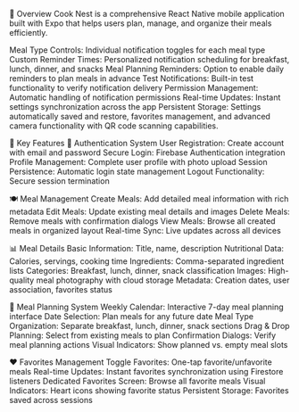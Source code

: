📱 Overview
Cook Nest is a comprehensive React Native mobile application built with Expo that helps users plan, manage, and organize their meals efficiently.

Meal Type Controls: Individual notification toggles for each meal type
Custom Reminder Times: Personalized notification scheduling for breakfast, lunch, dinner, and snacks
Meal Planning Reminders: Option to enable daily reminders to plan meals in advance
Test Notifications: Built-in test functionality to verify notification delivery
Permission Management: Automatic handling of notification permissions
Real-time Updates: Instant settings synchronization across the app
Persistent Storage: Settings automatically saved and restore, favorites management, and advanced camera functionality with QR code scanning capabilities.

🚀 Key Features
🔐 Authentication System
User Registration: Create account with email and password
Secure Login: Firebase Authentication integration
Profile Management: Complete user profile with photo upload
Session Persistence: Automatic login state management
Logout Functionality: Secure session termination

🍽️ Meal Management
Create Meals: Add detailed meal information with rich metadata
Edit Meals: Update existing meal details and images
Delete Meals: Remove meals with confirmation dialogs
View Meals: Browse all created meals in organized layout
Real-time Sync: Live updates across all devices

📊 Meal Details
Basic Information: Title, name, description
Nutritional Data: Calories, servings, cooking time
Ingredients: Comma-separated ingredient lists
Categories: Breakfast, lunch, dinner, snack classification
Images: High-quality meal photography with cloud storage
Metadata: Creation dates, user association, favorites status

📅 Meal Planning System
Weekly Calendar: Interactive 7-day meal planning interface
Date Selection: Plan meals for any future date
Meal Type Organization: Separate breakfast, lunch, dinner, snack sections
Drag & Drop Planning: Select from existing meals to plan
Confirmation Dialogs: Verify meal planning actions
Visual Indicators: Show planned vs. empty meal slots

❤️ Favorites Management
Toggle Favorites: One-tap favorite/unfavorite meals
Real-time Updates: Instant favorites synchronization using Firestore listeners
Dedicated Favorites Screen: Browse all favorite meals
Visual Indicators: Heart icons showing favorite status
Persistent Storage: Favorites saved across sessions

